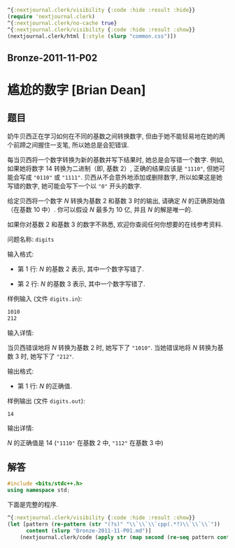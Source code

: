 ```clojure
^{:nextjournal.clerk/visibility {:code :hide :result :hide}}
(require 'nextjournal.clerk)
^{:nextjournal.clerk/no-cache true}
^{:nextjournal.clerk/visibility {:code :hide :result :show}}
(nextjournal.clerk/html [:style (slurp "common.css")])
```

## Bronze-2011-11-P02

# 尴尬的数字 [Brian Dean]

## 题目

奶牛贝西正在学习如何在不同的基数之间转换数字, 但由于她不能轻易地在她的两个前蹄之间握住一支笔, 所以她总是会犯错误.

每当贝西将一个数字转换为新的基数并写下结果时, 她总是会写错一个数字. 例如, 如果她将数字 $14$ 转换为二进制（即, 基数 $2$）, 正确的结果应该是 `"1110"`, 但她可能会写成 `"0110"` 或 `"1111"`. 贝西从不会意外地添加或删除数字, 所以如果这是她写错的数字, 她可能会写下一个以 `"0"` 开头的数字.

给定贝西将一个数字 $N$ 转换为基数 $2$ 和基数 $3$ 时的输出, 请确定 $N$ 的正确原始值（在基数 $10$ 中）. 你可以假设 $N$ 最多为 $10$ 亿, 并且 $N$ 的解是唯一的.

如果你对基数 $2$ 和基数 $3$ 的数字不熟悉, 欢迎你查阅任何你想要的在线参考资料.

问题名称: `digits`

输入格式:

- 第 $1$ 行: $N$ 的基数 $2$ 表示, 其中一个数字写错了.

- 第 $2$ 行: $N$ 的基数 $3$ 表示, 其中一个数字写错了.

样例输入 (文件 `digits.in`):

```txt
1010
212
```

输入详情:

当贝西错误地将 $N$ 转换为基数 $2$ 时, 她写下了 `"1010"`. 当她错误地将 $N$ 转换为基数 $3$ 时, 她写下了 `"212"`.

输出格式:

- 第 1 行: $N$ 的正确值.

样例输出 (文件 `digits.out`):

```txt
14
```

输出详情:

$N$ 的正确值是 $14$ (`"1110"` 在基数 $2$ 中, `"112"` 在基数 $3$ 中)

## 解答

```cpp
#include <bits/stdc++.h>
using namespace std;
```

下面是完整的程序.

```clojure
^{:nextjournal.clerk/visibility {:code :hide :result :show}}
(let [pattern (re-pattern (str "(?s)" "\\`\\`\\`cpp(.*?)\\`\\`\\`"))
      content (slurp "Bronze-2011-11-P01.md")]
    (nextjournal.clerk/code (apply str (map second (re-seq pattern content)))))
```
